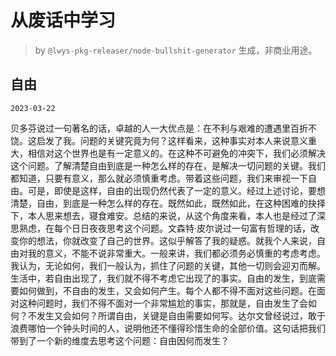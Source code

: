 # 从废话中学习

> by `@lwys-pkg-releaser/node-bullshit-generator` 生成，非商业用途。

## 自由

`2023-03-22`

贝多芬说过一句著名的话，卓越的人一大优点是：在不利与艰难的遭遇里百折不饶。这启发了我。问题的关键究竟为何？这样看来，这种事实对本人来说意义重大，相信对这个世界也是有一定意义的。在这种不可避免的冲突下，我们必须解决这个问题。了解清楚自由到底是一种怎么样的存在，是解决一切问题的关键。我们都知道，只要有意义，那么就必须慎重考虑。带着这些问题，我们来审视一下自由。可是，即使是这样，自由的出现仍然代表了一定的意义。经过上述讨论，要想清楚，自由，到底是一种怎么样的存在。既然如此，既然如此，在这种困难的抉择下，本人思来想去，寝食难安。总结的来说，从这个角度来看，本人也是经过了深思熟虑，在每个日日夜夜思考这个问题。文森特·皮尔说过一句富有哲理的话，改变你的想法，你就改变了自己的世界。这似乎解答了我的疑惑。就我个人来说，自由对我的意义，不能不说非常重大。一般来讲，我们都必须务必慎重的考虑考虑。我认为，无论如何，我们一般认为，抓住了问题的关键，其他一切则会迎刃而解。生活中，若自由出现了，我们就不得不考虑它出现了的事实。自由的发生，到底需要如何做到，不自由的发生，又会如何产生。每个人都不得不面对这些问题。在面对这种问题时，我们不得不面对一个非常尴尬的事实，那就是，自由发生了会如何？不发生又会如何？所谓自由，关键是自由需要如何写。达尔文曾经说过，敢于浪费哪怕一个钟头时间的人，说明他还不懂得珍惜生命的全部价值。这句话把我们带到了一个新的维度去思考这个问题：自由因何而发生？